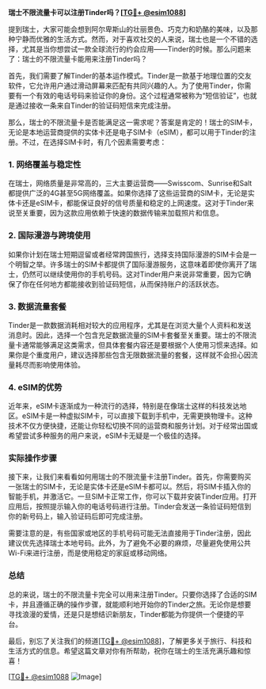 **瑞士不限流量卡可以注册Tinder吗？[[TG💪+ @esim1088](https://t.me/s/esim1088)]**

提到瑞士，大家可能会想到阿尔卑斯山的壮丽景色、巧克力和奶酪的美味，以及那种宁静而优雅的生活方式。然而，对于喜欢社交的人来说，瑞士也是一个不错的选择，尤其是当你想尝试一款全球流行的约会应用——Tinder的时候。那么问题来了：瑞士的不限流量卡能用来注册Tinder吗？

首先，我们需要了解Tinder的基本运作模式。Tinder是一款基于地理位置的交友软件，它允许用户通过滑动屏幕来匹配有共同兴趣的人。为了使用Tinder，你需要有一个有效的电话号码来验证你的身份。这个过程通常被称为“短信验证”，也就是通过接收一条来自Tinder的验证码短信来完成注册。

那么，瑞士的不限流量卡是否能满足这一需求呢？答案是肯定的！瑞士的SIM卡，无论是本地运营商提供的实体卡还是电子SIM卡（eSIM），都可以用于Tinder的注册。不过，在选择SIM卡时，有几个因素需要考虑：

### 1. 网络覆盖与稳定性

在瑞士，网络质量是非常高的，三大主要运营商——Swisscom、Sunrise和Salt都提供广泛的4G甚至5G网络覆盖。如果你选择了这些运营商的SIM卡，无论是实体卡还是eSIM卡，都能保证良好的信号质量和稳定的上网速度。这对于Tinder来说至关重要，因为这款应用依赖于快速的数据传输来加载照片和信息。

### 2. 国际漫游与跨境使用

如果你计划在瑞士短期逗留或者经常跨国旅行，选择支持国际漫游的SIM卡会是一个明智之举。许多瑞士的SIM卡都提供了国际漫游服务，这意味着即使你离开了瑞士，仍然可以继续使用你的手机号码。这对Tinder用户来说非常重要，因为它确保了你在任何地方都能接收到验证码短信，从而保持账户的活跃状态。

### 3. 数据流量套餐

Tinder是一款数据消耗相对较大的应用程序，尤其是在浏览大量个人资料和发送消息时。因此，选择一个包含充足数据流量的SIM卡套餐至关重要。瑞士的不限流量卡通常能够满足这类需求，但具体套餐内容还是要根据个人使用习惯来选择。如果你是个重度用户，建议选择那些包含无限数据流量的套餐，这样就不会担心因流量耗尽而影响使用体验。

### 4. eSIM的优势

近年来，eSIM卡逐渐成为一种流行的选择，特别是在像瑞士这样的科技发达地区。eSIM卡是一种虚拟SIM卡，可以直接下载到手机中，无需更换物理卡。这种技术不仅方便快捷，还能让你轻松切换不同的运营商和服务计划。对于经常出国或希望尝试多种服务的用户来说，eSIM卡无疑是一个极佳的选择。

### 实际操作步骤

接下来，让我们来看看如何用瑞士的不限流量卡注册Tinder。首先，你需要购买一张瑞士的SIM卡，无论是实体卡还是eSIM卡都可以。然后，将SIM卡插入你的智能手机，并激活它。一旦SIM卡正常工作，你可以下载并安装Tinder应用。打开应用后，按照提示输入你的电话号码进行注册。Tinder会发送一条验证码短信到你的新号码上，输入验证码后即可完成注册。

需要注意的是，有些国家或地区的手机号码可能无法直接用于Tinder注册，因此建议优先选择瑞士本地号码。此外，为了避免不必要的麻烦，尽量避免使用公共Wi-Fi来进行注册，而是使用稳定的家庭或移动网络。

### 总结

总的来说，瑞士的不限流量卡完全可以用来注册Tinder。只要你选择了合适的SIM卡，并且遵循正确的操作步骤，就能顺利地开始你的Tinder之旅。无论你是想要寻找浪漫的爱情，还是只是想结识新朋友，Tinder都能为你提供一个便捷的平台。

最后，别忘了关注我们的频道[[TG💪+ @esim1088](https://t.me/s/esim1088)]，了解更多关于旅行、科技和生活方式的信息。希望这篇文章对你有所帮助，祝你在瑞士的生活充满乐趣和惊喜！

[[TG💪+ @esim1088](https://t.me/s/esim1088) ![Image](https://i.postimg.cc/4NQfJmqS/Snipaste-2025-05-13-00-14-12.png)]